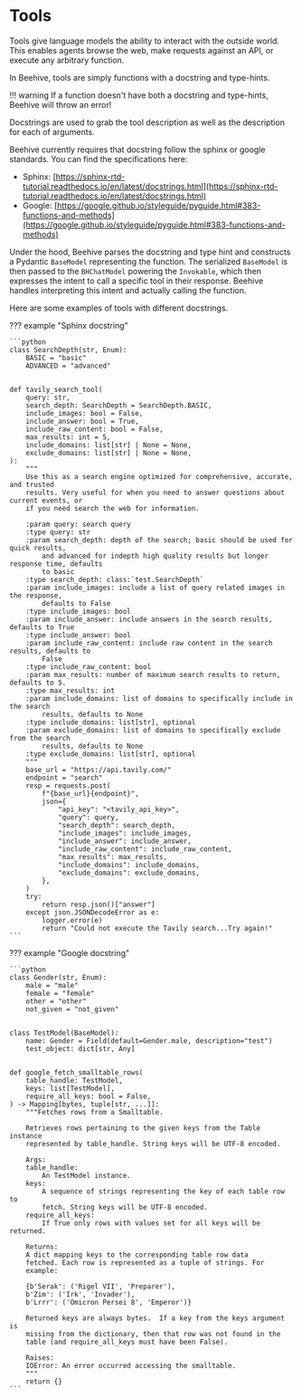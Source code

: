 # Tools

Tools give language models the ability to interact with the outside world. This enables agents browse the web, make requests against an API, or execute any arbitrary function.

In Beehive, tools are simply functions with a docstring and type-hints.

!!! warning
    If a function doesn't have both a docstring and type-hints, Beehive will throw an error!

Docstrings are used to grab the tool description as well as the description for each of arguments.

Beehive currently requires that docstring follow the sphinx or google standards. You can find the specifications here:

- Sphinx: [https://sphinx-rtd-tutorial.readthedocs.io/en/latest/docstrings.html](https://sphinx-rtd-tutorial.readthedocs.io/en/latest/docstrings.html)
- Google: [https://google.github.io/styleguide/pyguide.html#383-functions-and-methods](https://google.github.io/styleguide/pyguide.html#383-functions-and-methods)

Under the hood, Beehive parses the docstring and type hint and constructs a Pydantic `BaseModel` representing the function. The serialized `BaseModel` is then passed to the `BHChatModel` powering the `Invokable`, which then expresses the intent to call a specific tool in their response. Beehive handles interpreting this intent and actually calling the function.

Here are some examples of tools with different docstrings.


??? example "Sphinx docstring"

    ```python
    class SearchDepth(str, Enum):
        BASIC = "basic"
        ADVANCED = "advanced"


    def tavily_search_tool(
        query: str,
        search_depth: SearchDepth = SearchDepth.BASIC,
        include_images: bool = False,
        include_answer: bool = True,
        include_raw_content: bool = False,
        max_results: int = 5,
        include_domains: list[str] | None = None,
        exclude_domains: list[str] | None = None,
    ):
        """
        Use this as a search engine optimized for comprehensive, accurate, and trusted
        results. Very useful for when you need to answer questions about current events, or
        if you need search the web for information.

        :param query: search query
        :type query: str
        :param search_depth: depth of the search; basic should be used for quick results,
            and advanced for indepth high quality results but longer response time, defaults
            to basic
        :type search_depth: class:`test.SearchDepth`
        :param include_images: include a list of query related images in the response,
            defaults to False
        :type include_images: bool
        :param include_answer: include answers in the search results, defaults to True
        :type include_answer: bool
        :param include_raw_content: include raw content in the search results, defaults to
            False
        :type include_raw_content: bool
        :param max_results: number of maximum search results to return, defaults to 5.
        :type max_results: int
        :param include_domains: list of domains to specifically include in the search
            results, defaults to None
        :type include_domains: list[str], optional
        :param exclude_domains: list of domains to specifically exclude from the search
            results, defaults to None
        :type exclude_domains: list[str], optional
        """
        base_url = "https://api.tavily.com/"
        endpoint = "search"
        resp = requests.post(
            f"{base_url}{endpoint}",
            json={
                "api_key": "<tavily_api_key>",
                "query": query,
                "search_depth": search_depth,
                "include_images": include_images,
                "include_answer": include_answer,
                "include_raw_content": include_raw_content,
                "max_results": max_results,
                "include_domains": include_domains,
                "exclude_domains": exclude_domains,
            },
        )
        try:
            return resp.json()["answer"]
        except json.JSONDecodeError as e:
            logger.error(e)
            return "Could not execute the Tavily search...Try again!"
    ```

??? example "Google docstring"

    ```python
    class Gender(str, Enum):
        male = "male"
        female = "female"
        other = "other"
        not_given = "not_given"


    class TestModel(BaseModel):
        name: Gender = Field(default=Gender.male, description="test")
        test_object: dict[str, Any]


    def google_fetch_smalltable_rows(
        table_handle: TestModel,
        keys: list[TestModel],
        require_all_keys: bool = False,
    ) -> Mapping[bytes, tuple[str, ...]]:
        """Fetches rows from a Smalltable.

        Retrieves rows pertaining to the given keys from the Table instance
        represented by table_handle. String keys will be UTF-8 encoded.

        Args:
        table_handle:
            An TestModel instance.
        keys:
            A sequence of strings representing the key of each table row to
            fetch. String keys will be UTF-8 encoded.
        require_all_keys:
            If True only rows with values set for all keys will be returned.

        Returns:
        A dict mapping keys to the corresponding table row data
        fetched. Each row is represented as a tuple of strings. For
        example:

        {b'Serak': ('Rigel VII', 'Preparer'),
        b'Zim': ('Irk', 'Invader'),
        b'Lrrr': ('Omicron Persei 8', 'Emperor')}

        Returned keys are always bytes.  If a key from the keys argument is
        missing from the dictionary, then that row was not found in the
        table (and require_all_keys must have been False).

        Raises:
        IOError: An error occurred accessing the smalltable.
        """
        return {}
    ```
